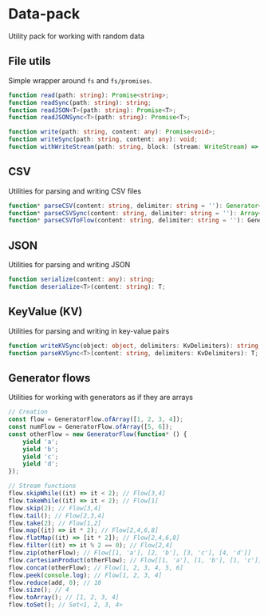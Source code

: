 # Data-pack

Utility pack for working with random data

## File utils

Simple wrapper around `fs` and `fs/promises`.

```typescript
function read(path: string): Promise<string>;
function readSync(path: string): string;
function readJSON<T>(path: string): Promise<T>;
function readJSONSync<T>(path: string): Promise<T>;

function write(path: string, content: any): Promise<void>;
function writeSync(path: string, content: any): void;
function withWriteStream(path: string, block: (stream: WriteStream) => void): void;
```

## CSV

Utilities for parsing and writing CSV files

```typescript
function* parseCSV(content: string, delimiter: string = ''): Generator<Array<string>, void>;
function* parseCSVSync(content: string, delimiter: string = ''): Array<Array<string>>;
function* parseCSVToFlow(content: string, delimiter: string = ''): GeneratorFlow<Array<string>>;
```

## JSON

Utilities for parsing and writing JSON

```typescript
function serialize(content: any): string;
function deserialize<T>(content: string): T;
```

## KeyValue (KV)

Utilities for parsing and writing in key-value pairs

```typescript
function writeKVSync(object: object, delimiters: KvDelimiters): string;
function parseKVSync<T>(content: string, delimiters: KvDelimiters): T;
```

## Generator flows

Utilities for working with generators as if they are arrays

```typescript
// Creation
const flow = GeneratorFlow.ofArray([1, 2, 3, 4]);
const numFlow = GeneratorFlow.ofArray([5, 6]);
const otherFlow = new GeneratorFlow(function* () {
    yield 'a';
    yield 'b';
    yield 'c';
    yield 'd';
});

// Stream functions
flow.skipWhile((it) => it < 2); // Flow[3,4]
flow.takeWhile((it) => it < 2); // Flow[1]
flow.skip(2); // Flow[3,4]
flow.tail(); // Flow[2,3,4]
flow.take(2); // Flow[1,2]
flow.map((it) => it * 2); // Flow[2,4,6,8]
flow.flatMap((it) => [it * 2]); // Flow[2,4,6,8]
flow.filter((it) => it % 2 == 0); // Flow[2,4]
flow.zip(otherFlow); // Flow[[1, 'a'], [2, 'b'], [3, 'c'], [4, 'd']]
flow.cartesianProduct(otherFlow); // Flow[[1, 'a'], [1, 'b'], [1, 'c'], [1, 'd'], [2, 'a'], ... [4, 'd']]
flow.concat(otherFlow); // Flow[1, 2, 3, 4, 5, 6]
flow.peek(console.log); // Flow[1, 2, 3, 4]
flow.reduce(add, 0); // 10
flow.size(); // 4
flow.toArray(); // [1, 2, 3, 4]
flow.toSet(); // Set<1, 2, 3, 4>
```

